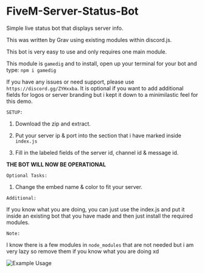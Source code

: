 # FiveM-Server-Status-Bot
Simple live status bot that displays server info.

This was written by Grav using existing modules within discord.js.


This bot is very easy to use and only requires one main module.

This module is `gamedig` and to install, open up your terminal for your bot and type: `npm i gamedig`

If you have any issues or need support, please use `https://discord.gg/ZYHxxba`.
It is optional if you want to add additional fields for logos or server branding but i kept it down to a minimilastic feel for this demo.


`SETUP:`

1) Download the zip and extract.

2) Put your server ip & port into the section that i have marked inside `index.js`

3) Fill in the labeled fields of the server id, channel id & message id.

**THE BOT WILL NOW BE OPERATIONAL**

`Optional Tasks:`

1) Change the embed name & color to fit your server.

`Additional:`

If you know what you are doing, you can just use the index.js and put it inside an existing bot that you have made and then just install the required modules.

`Note:`

I know there is a few modules in `node_modules` that are not needed but i am very lazy so remove them if you know what you are doing xd 

![Example Usage](https://illegal-to.wear-a-ma.sk/7SG6K3dGqP.png)
